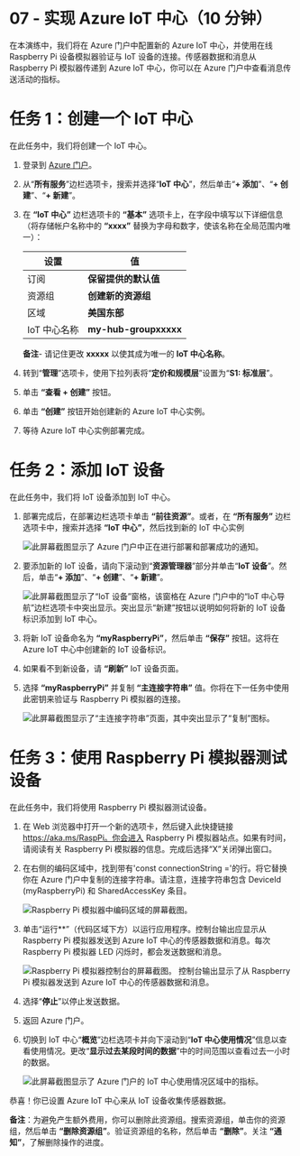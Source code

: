 ﻿---
wts:
    title: '07 - 实现 Azure IoT 中心（10 分钟）'
    module: '模块 03：描述核心解决方案和管理工具'
---
# 07 - 实现 Azure IoT 中心（10 分钟）

在本演练中，我们将在 Azure 门户中配置新的 Azure IoT 中心，并使用在线 Raspberry Pi 设备模拟器验证与 IoT 设备的连接。传感器数据和消息从 Raspberry Pi 模拟器传递到 Azure IoT 中心，你可以在 Azure 门户中查看消息传送活动的指标。

# 任务 1：创建一个 IoT 中心 

在此任务中，我们将创建一个 IoT 中心。 

1. 登录到 [Azure 门户](https://portal.azure.com)。

2. 从“**所有服务**”边栏选项卡，搜索并选择“**IoT 中心**”，然后单击“**+ 添加**”、“**+ 创建**”、“**+ 新建**”。

3. 在 **“IoT 中心”** 边栏选项卡的 **“基本”** 选项卡上，在字段中填写以下详细信息（将存储帐户名称中的 **“xxxx”** 替换为字母和数字，使该名称在全局范围内唯一）：

    | 设置 | 值 |
    |--|--|
    | 订阅 | **保留提供的默认值** |
    | 资源组 | **创建新的资源组** |
    | 区域 | **美国东部** |
    | IoT 中心名称 | **my-hub-groupxxxxx** |

    **备注**- 请记住更改 **xxxxx** 以使其成为唯一的 **IoT 中心名称**。

4. 转到“**管理**”选项卡，使用下拉列表将“**定价和规模层**”设置为“**S1: 标准层**”。

5. 单击 **“查看 + 创建”** 按钮。

6. 单击 **“创建”** 按钮开始创建新的 Azure IoT 中心实例。

7. 等待 Azure IoT 中心实例部署完成。 

# 任务 2：添加 IoT 设备

在此任务中，我们将 IoT 设备添加到 IoT 中心。 

1. 部署完成后，在部署边栏选项卡单击 **“前往资源”**。或者，在 **“所有服务”** 边栏选项卡中，搜索并选择 **“IoT 中心”**，然后找到新的 IoT 中心实例

	![此屏幕截图显示了 Azure 门户中正在进行部署和部署成功的通知。](../images/0601.png)

2. 要添加新的 IoT 设备，请向下滚动到“**资源管理器**”部分并单击“**IoT 设备**”。然后，单击“**+ 添加**”、“**+ 创建**”、“**+ 新建**”。

	![此屏幕截图显示了“IoT 设备”窗格，该窗格在 Azure 门户中的“IoT 中心导航”边栏选项卡中突出显示。突出显示“新建”按钮以说明如何将新的 IoT 设备标识添加到 IoT 中心。](../images/0602.png)

3. 将新 IoT 设备命名为 **“myRaspberryPi”**，然后单击 **“保存”** 按钮。这将在 Azure IoT 中心中创建新的 IoT 设备标识。

4. 如果看不到新设备，请 **“刷新”** IoT 设备页面。 

5. 选择 **“myRaspberryPi”** 并复制 **“主连接字符串”** 值。你将在下一任务中使用此密钥来验证与 Raspberry Pi 模拟器的连接。

	![此屏幕截图显示了“主连接字符串”页面，其中突出显示了“复制”图标。](../images/0603.png)

# 任务 3：使用 Raspberry Pi 模拟器测试设备

在此任务中，我们将使用 Raspberry Pi 模拟器测试设备。 

1. 在 Web 浏览器中打开一个新的选项卡，然后键入此快捷链接 https://aka.ms/RaspPi。你会进入 Raspberry Pi 模拟器站点。如果有时间，请阅读有关 Raspberry Pi 模拟器的信息。完成后选择“X”关闭弹出窗口。

2. 在右侧的编码区域中，找到带有'const connectionString ='的行。将它替换你在 Azure 门户中复制的连接字符串。请注意，连接字符串包含 DeviceId (myRaspberryPi) 和 SharedAccessKey 条目。

	![Raspberry Pi 模拟器中编码区域的屏幕截图。](../images/0604.png)

3. 单击“运行**”（代码区域下方）以运行应用程序。控制台输出应显示从 Raspberry Pi 模拟器发送到 Azure IoT 中心的传感器数据和消息。每次 Raspberry Pi 模拟器 LED 闪烁时，都会发送数据和消息。 

	![Raspberry Pi 模拟器控制台的屏幕截图。  控制台输出显示了从 Raspberry Pi 模拟器发送到 Azure IoT 中心的传感器数据和消息。](../images/0605.png)

5. 选择“**停止**”以停止发送数据。

6. 返回 Azure 门户。

7. 切换到 IoT 中心“**概览**”边栏选项卡并向下滚动到“**IoT 中心使用情况**”信息以查看使用情况。更改“**显示过去某段时间的数据**”中的时间范围以查看过去一小时的数据。

	![此屏幕截图显示了 Azure 门户的 IoT 中心使用情况区域中的指标。](../images/0606.png)


恭喜！你已设置 Azure IoT 中心来从 IoT 设备收集传感器数据。

**备注**：为避免产生额外费用，你可以删除此资源组。搜索资源组，单击你的资源组，然后单击 **“删除资源组”**。验证资源组的名称，然后单击 **“删除”**。关注 **“通知”**，了解删除操作的进度。
